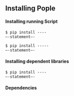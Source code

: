 
## Installing Pople

#### Installing running Script
```
$ pip install ----
—-statement—-
```

```
$ pip install -----
—-statement—-
```

#### Installing dependent libraries
```
$ pip install ----
—-statement—-
```

#### Dependencies
